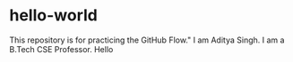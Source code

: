 # hello-world
This repository is for practicing the GitHub Flow."
I am Aditya Singh.
I am a B.Tech CSE Professor.
Hello
